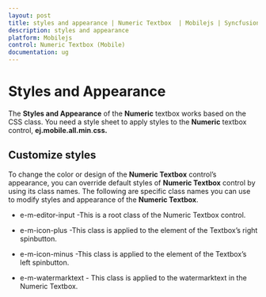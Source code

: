 ```yaml
---
layout: post
title: styles and appearance | Numeric Textbox  | Mobilejs | Syncfusion
description: styles and appearance
platform: Mobilejs
control: Numeric Textbox (Mobile)
documentation: ug
---
```


# Styles and Appearance

The **Styles and Appearance** of the **Numeric** textbox works based on the CSS class. You need a style sheet to apply styles to the **Numeric** textbox control, **ej.mobile.all.min**.**css.**

## Customize styles

To change the color or design of the **Numeric Textbox** control’s appearance, you can override default styles of **Numeric Textbox** control by using its class names. The following are specific class names you can use to modify styles and appearance of the **Numeric Textbox**.

* e-m-editor-input -This is a root class of the  Numeric Textbox control.

* e-m-icon-plus -This class is applied to the element of the Textbox’s right spinbutton.

* e-m-icon-minus -This class is applied to the element of the Textbox’s left spinbutton.

* e-m-watermarktext - This class is applied to the watermarktext in the Numeric Textbox.